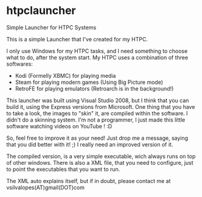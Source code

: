 # htpclauncher
Simple Launcher for HTPC Systems 

This is a simple Launcher that I've created for my HTPC.

I only use Windows for my HTPC tasks, and I need something to choose what to do, after the system start.
My HTPC uses a combination of three softwares:

- Kodi (Formelly XBMC) for playing media
- Steam for playing modern games (Using Big Picture mode)
- RetroFE for playing emulators (Retroarch is in the background!)

This launcher was built using Visual Studio 2008, but I think that you can build it, using the Express versions from Microsoft.
One thing that you have to take a look, the images to "skin" it, are compiled within the software.
I didn't do a skinning system. I'm not a programmer, I just made this little software watching videos on YouTube ! :D

So, feel free to improve it as your need! Just drop me a message, saying that you did better with it! ;)
I really need an improved version of it.

The compiled version, is a very simple executable, wich always runs on top of other windows.
There is also a XML file, that you need to configure, just to point the executables that you want to run.

The XML auto explains itself, but if in doubt, please contact me at vsilvalopes(AT)gmail(DOT)com
